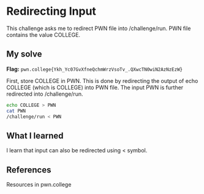 # Redirecting Input
This challenge asks me to redirect PWN file into /challenge/run. PWN file contains the value COLLEGE.

## My solve
**Flag:** `pwn.college{Ykh_Yc07GvXfneQchmWrzVsoTv_.QXwcTN0wiN2AzNzEzW}`

First, store COLLEGE in PWN. This is done by redirecting the output of echo COLLEGE (which is COLLEGE) into PWN file. The input PWN is further redirected into /challenge/run.  
```bash
echo COLLEGE > PWN
cat PWN
/challenge/run < PWN
```

## What I learned
I learn that input can also be redirected using < symbol. 

## References 
Resources in pwn.college
